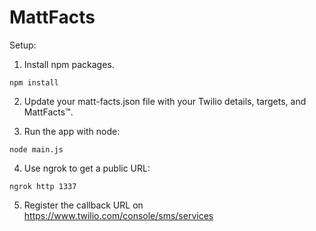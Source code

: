 # MattFacts

Setup:

1. Install npm packages.
```
npm install
```
2. Update your matt-facts.json file with your Twilio details, targets, and MattFacts™.

3. Run the app with node:
```
node main.js
```
4. Use ngrok to get a public URL:
```
ngrok http 1337
```
5. Register the callback URL on https://www.twilio.com/console/sms/services